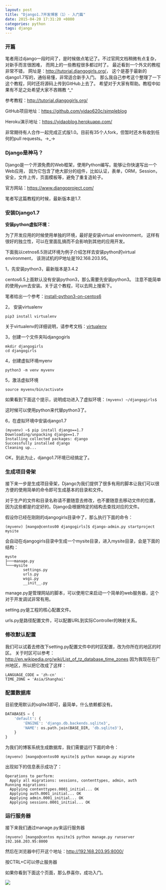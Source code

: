 ```yaml
---
layout: post
title: "Django1.7开发博客（1）- 入门篇"
date: 2015-04-20 17:31:20 +0800
categories: python
tags: django
---
```


### 开篇
笔者用过django一段时间了，是时候做点笔记了。不过官网文档稍微有点复杂，对新手而言很困难，
而网上的一些教程很多都过时了。
最近看到一个外文的教程非常不错，
网址是：<http://tutorial.djangogirls.org/>，
这个是基于最新的django1.7写的，通俗易懂，非常适合新手入门。
那么我自己参考这个整理了一下这个教程，同时还将源码上传到GitHub上去了。
希望对于大家有帮助。教程中如果有不足之处希望大家不吝赐教 ^_^

参考教程：<http://tutorial.djangogirls.org/>

GitHub项目地址：<https://github.com/yidao620c/simpleblog>

Heroku演示地址：<https://yidaoblog.herokuapp.com/><!--more-->

非常期待有人合作一起完成正式版1.0。目前有35个人fork，但暂时还木有收到任何的pull requests。→_→

### Django是神马？

Django是一个开源免费的Web框架，使用Python编写。能够让你快速写出一个Web应用，
因为它包含了绝大部分的组件，比如认证，表单，ORM，Session，安全，文件上传，页面模板等，避免了重复造轮子。

官方网站：<https://www.djangoproject.com/>

笔者写这篇教程的时候，最新版本是1.7.

### 安装Django1.7

**安装python虚拟环境：**

为了开发应用的时候使用单独的环境，最好是安装virtual environment，
这样有很好的独立性，可以在里面乱搞而不会影响到其他的应用开发。

下面我以cetnos6.5测试环境为例子介绍怎样去安装python的virtual environment，
该测试机的IP地址是192.168.203.95。

1，先安装python3，最新版本是3.4.2

centos6.5上面默认没有安装python3，那么需要先安装python3。
注意不能简单的使用yum去安装。关于这个教程，可以去网上搜索下。

笔者给出一个参考：[install-python3-on-centos6][]

2， 安装virtualenv

```
pip3 install virtualenv
```
关于virtualenv的详细说明，请参考文档：[virtualenv][]

3，创建一个文件夹叫djangogirls
```
mkdir djangogirls
cd djangogirls
```

4，创建虚拟环境myenv
```
python3 -m venv myvenv
```

5，激活虚拟环境
```
source myvenv/bin/activate
```

如果看到下面这个提示，说明成功进入了虚拟环境：`(myvenv) ~/djangogirls$`

这时候可以使用python来代替python3了。

6，在虚拟环境中安装django1.7
```
(myvenv) ~$ pip install django==1.7
Downloading/unpacking django==1.7
Installing collected packages: django
Successfully installed django
Cleaning up...
```

OK，到此为止，django1.7环境已经搞定了。

### 生成项目骨架

接下来一步是生成项目骨架，Django为我们提供了很多有用的脚本让我们可以很方便的使用简单的命令即可生成基本的目录和文件。

对于生产的文件和目录名称请不要随意去修改，也不要随意去移动文件的位置，
因为这些都是约定好的。Django会根据特定的结构去查找对应的文件。

假设你已经在刚刚的djangogirls目录中了，那么执行下面的命令：
```
(myvenv) [mango@centos00 djangogirls]$ django-admin.py startproject mysite
```
会自动在djangogirls目录中生成一个mysite目录，进入mysite目录，会是下面的结构：

    myste
    ├───manage.py
    └───mysite
            settings.py
            urls.py
            wsgi.py
            __init__.py

manage.py是管理网站的脚本，可以使用它来启动一个简单的web服务器，这个对于开发调试非常有用。

setting.py是工程的核心配置文件。

urls.py是路径配置文件，可以配置URL到实际Controller的映射关系。

### 修改默认配置

我们可以试着去修改下setting.py配置文件中的时区配置，改为你所在的地区的时区。
关于时区可以参考：<http://en.wikipedia.org/wiki/List_of_tz_database_time_zones>
因为我现在在广州地区，所以把它改成了这样：
```
LANGUAGE_CODE = 'zh-cn'
TIME_ZONE = 'Asia/Shanghai'
```

### 配置数据库
目前使用默认的sqlite3即可，最简单，什么依赖都没有。
``` python
DATABASES = {
    'default': {
        'ENGINE': 'django.db.backends.sqlite3',
        'NAME': os.path.join(BASE_DIR, 'db.sqlite3'),
    }
}
```

为我们的博客系统生成数据库，我们需要运行下面的命令：
```
(myvenv) [mango@centos00 mysite]$ python manage.py migrate
```

出现如下的信息表示成功了：

    Operations to perform:
      Apply all migrations: sessions, contenttypes, admin, auth
    Running migrations:
      Applying contenttypes.0001_initial... OK
      Applying auth.0001_initial... OK
      Applying admin.0001_initial... OK
      Applying sessions.0001_initial... OK

### 运行服务器
接下来我们通过manage.py来运行服务器
```
(myvenv) [mango@centos mysite]$ python manage.py runserver 192.168.203.95:8000
```

然后在浏览器中打开这个地址：http://192.168.203.95:8000/

按CTRL+C可以停止服务器

如果你看到下面这个页面，那么恭喜你，成功入门。

![](http://yidaospace.qiniudn.com/dj001.jpg)


[install-python3-on-centos6]: http://www.shayanderson.com/linux/install-python-3-on-centos-6-server.htm
[virtualenv]: http://docs.python-guide.org/en/latest/dev/virtualenvs/
